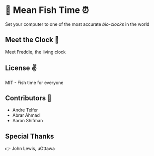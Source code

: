 # :tropical_fish: Mean Fish Time :alarm_clock:
Set your computer to one of the most accurate *bio-clocks* in the world

## Meet the Clock :wave:
Meet Freddie, the living clock 

## License :v:
MIT - Fish time for everyone 

## Contributors :metal:
- Andre Telfer
- Abrar Ahmad
- Aaron Shifman

## Special Thanks
:point_right: John Lewis, uOttawa 
